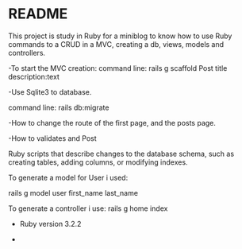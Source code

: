 # README

This project is study in Ruby for a miniblog  to know how to use Ruby commands to a CRUD in a MVC, creating a db, views, models and controllers.

-To start the MVC creation:
command line:
rails g scaffold Post title description:text

-Use Sqlite3 to database.

command line: 
rails db:migrate

-How to change the route of the first page, and the posts page.

-How to validates and Post

Ruby scripts that describe changes to the database schema, such as creating tables, adding columns, or modifying indexes.

To generate a model for User i used:

rails g model user first_name last_name

To generate a controller i use:
rails g home index

* Ruby version 3.2.2

* 

